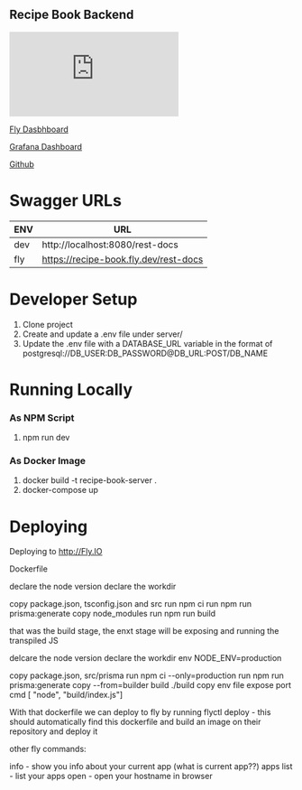 ## Recipe Book Backend

[![GitHub license](https://badgen.net/github/license/Naereen/Strapdown.js)](https://github.com/Naereen/StrapDown.js/blob/master/LICENSE)

[Fly Dasbhboard](https://fly.io/apps/recipe-book)

[Grafana Dashboard](https://metrics.shicks255.com/d/XRAQQm67z/recipe-book)

[Github](https://github.com/hicks-team/recipeBook)

# Swagger URLs

| ENV | URL                                   |
| --- | ------------------------------------- |
| dev | http://localhost:8080/rest-docs       |
| fly | https://recipe-book.fly.dev/rest-docs |

# Developer Setup

1. Clone project
2. Create and update a .env file under server/
3. Update the .env file with a DATABASE_URL variable in the format of
   postgresql://DB_USER:DB_PASSWORD@DB_URL:POST/DB_NAME

# Running Locally

### As NPM Script

1. npm run dev

### As Docker Image

1. docker build -t recipe-book-server .
2. docker-compose up

# Deploying

Deploying to http://Fly.IO

Dockerfile

declare the node version
declare the workdir

copy package.json, tsconfig.json and src
run npm ci
run npm run prisma:generate
copy node_modules
run npm run build

that was the build stage,
the enxt stage will be exposing and running the transpiled JS

delcare the node version
declare the workdir
env NODE_ENV=production

copy package.json, src/prisma
run npm ci --only=production
run npm run prisma:generate
copy --from=builder build ./build
copy env file
expose port
cmd [ "node", "build/index.js"]

With that dockerfile we can deploy to fly by running
flyctl deploy - this should automatically find this dockerfile and build an image on their repository and deploy it

other fly commands:

info - show you info about your current app (what is current app??)
apps list - list your apps
open - open your hostname in browser
